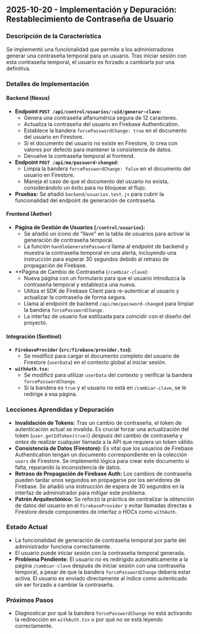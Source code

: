 ## 2025-10-20 - Implementación y Depuración: Restablecimiento de Contraseña de Usuario

### Descripción de la Característica
Se implementó una funcionalidad que permite a los administradores generar una contraseña temporal para un usuario. Tras iniciar sesión con esta contraseña temporal, el usuario es forzado a cambiarla por una definitiva.

### Detalles de Implementación

#### Backend (Nexus)
- **Endpoint `POST /api/control/usuarios/:uid/generar-clave`:**
  - Genera una contraseña alfanumérica segura de 12 caracteres.
  - Actualiza la contraseña del usuario en Firebase Authentication.
  - Establece la bandera `forcePasswordChange: true` en el documento del usuario en Firestore.
  - Si el documento del usuario no existe en Firestore, lo crea con valores por defecto para mantener la consistencia de datos.
  - Devuelve la contraseña temporal al frontend.
- **Endpoint `POST /api/me/password-changed`:**
  - Limpia la bandera `forcePasswordChange: false` en el documento del usuario en Firestore.
  - Maneja el caso de que el documento del usuario no exista, considerándolo un éxito para no bloquear el flujo.
- **Pruebas:** Se añadió `backend/usuarios.test.js` para cubrir la funcionalidad del endpoint de generación de contraseña.

#### Frontend (Aether)
- **Página de Gestión de Usuarios (`/control/usuarios`):**
  - Se añadió un icono de "llave" en la tabla de usuarios para activar la generación de contraseña temporal.
  - La función `handleGeneratePassword` llama al endpoint de backend y muestra la contraseña temporal en una alerta, incluyendo una instrucción para esperar 30 segundos debido al retraso de propagación de Firebase.
- **Página de Cambio de Contraseña (`/cambiar-clave`):
  - Nueva página con un formulario para que el usuario introduzca la contraseña temporal y establezca una nueva.
  - Utiliza el SDK de Firebase Client para re-autenticar al usuario y actualizar la contraseña de forma segura.
  - Llama al endpoint de backend `/api/me/password-changed` para limpiar la bandera `forcePasswordChange`.
  - La interfaz de usuario fue estilizada para coincidir con el diseño del proyecto.

#### Integración (Sentinel)
- **`FirebaseProvider` (`src/firebase/provider.tsx`):**
  - Se modificó para cargar el documento completo del usuario de Firestore (`userData`) en el contexto global al iniciar sesión.
- **`withAuth.tsx`:**
  - Se modificó para utilizar `userData` del contexto y verificar la bandera `forcePasswordChange`.
  - Si la bandera es `true` y el usuario no está en `/cambiar-clave`, se le redirige a esa página.

### Lecciones Aprendidas y Depuración
- **Invalidación de Tokens:** Tras un cambio de contraseña, el token de autenticación actual se invalida. Es crucial forzar una actualización del token (`user.getIdToken(true)`) *después* del cambio de contraseña y *antes* de realizar cualquier llamada a la API que requiera un token válido.
- **Consistencia de Datos (Firestore):** Es vital que los usuarios de Firebase Authentication tengan un documento correspondiente en la colección `users` de Firestore. Se implementó lógica para crear este documento si falta, reparando la inconsistencia de datos.
- **Retraso de Propagación de Firebase Auth:** Los cambios de contraseña pueden tardar unos segundos en propagarse por los servidores de Firebase. Se añadió una instrucción de espera de 30 segundos en la interfaz de administrador para mitigar este problema.
- **Patrón Arquitectónico:** Se reforzó la práctica de centralizar la obtención de datos del usuario en el `FirebaseProvider` y evitar llamadas directas a Firestore desde componentes de interfaz o HOCs como `withAuth`.

### Estado Actual
- La funcionalidad de generación de contraseña temporal por parte del administrador funciona correctamente.
- El usuario puede iniciar sesión con la contraseña temporal generada.
- **Problema Pendiente:** El usuario *no* es redirigido automáticamente a la página `/cambiar-clave` después de iniciar sesión con una contraseña temporal, a pesar de que la bandera `forcePasswordChange` debería estar activa. El usuario es enviado directamente al índice como autenticado sin ser forzado a cambiar la contraseña.

### Próximos Pasos
- Diagnosticar por qué la bandera `forcePasswordChange` no está activando la redirección en `withAuth.tsx` o por qué no se está leyendo correctamente.
